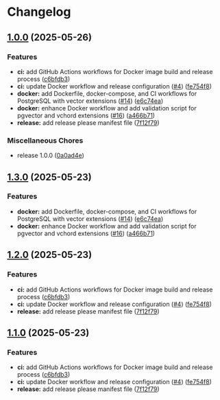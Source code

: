 # Changelog

## [1.0.0](https://github.com/theepicsaxguy/spilo-pg17-pgvector-vchord/compare/v1.0.0...v1.0.0) (2025-05-26)


### Features

* **ci:** add GitHub Actions workflows for Docker image build and release process ([c6bfdb3](https://github.com/theepicsaxguy/spilo-pg17-pgvector-vchord/commit/c6bfdb3a57303926d1f5283209ce27c5a65b817f))
* **ci:** update Docker workflow and release configuration ([#4](https://github.com/theepicsaxguy/spilo-pg17-pgvector-vchord/issues/4)) ([fe754f8](https://github.com/theepicsaxguy/spilo-pg17-pgvector-vchord/commit/fe754f8d2ad7f9e28a911c34ea8a7f49efee9b1b))
* **docker:** add Dockerfile, docker-compose, and CI workflows for PostgreSQL with vector extensions ([#14](https://github.com/theepicsaxguy/spilo-pg17-pgvector-vchord/issues/14)) ([e6c74ea](https://github.com/theepicsaxguy/spilo-pg17-pgvector-vchord/commit/e6c74ea2fab0fbda14435dc6fab81d7520fdd6fa))
* **docker:** enhance Docker workflow and add validation script for pgvector and vchord extensions ([#16](https://github.com/theepicsaxguy/spilo-pg17-pgvector-vchord/issues/16)) ([a466b71](https://github.com/theepicsaxguy/spilo-pg17-pgvector-vchord/commit/a466b7192a931817fa9b93ce9f551a3bf0aefb31))
* **release:** add release please manifest file ([7f12f79](https://github.com/theepicsaxguy/spilo-pg17-pgvector-vchord/commit/7f12f79b57ff87ae6591e63911674a03e6929f5a))


### Miscellaneous Chores

* release 1.0.0 ([0a0ad4e](https://github.com/theepicsaxguy/spilo-pg17-pgvector-vchord/commit/0a0ad4e48ebcc21db98dd71764145454459037b3))

## [1.3.0](https://github.com/theepicsaxguy/spilo-pg17-pgvector-vchord/compare/v1.2.0...v1.3.0) (2025-05-23)


### Features

* **docker:** add Dockerfile, docker-compose, and CI workflows for PostgreSQL with vector extensions ([#14](https://github.com/theepicsaxguy/spilo-pg17-pgvector-vchord/issues/14)) ([e6c74ea](https://github.com/theepicsaxguy/spilo-pg17-pgvector-vchord/commit/e6c74ea2fab0fbda14435dc6fab81d7520fdd6fa))
* **docker:** enhance Docker workflow and add validation script for pgvector and vchord extensions ([#16](https://github.com/theepicsaxguy/spilo-pg17-pgvector-vchord/issues/16)) ([a466b71](https://github.com/theepicsaxguy/spilo-pg17-pgvector-vchord/commit/a466b7192a931817fa9b93ce9f551a3bf0aefb31))

## [1.2.0](https://github.com/theepicsaxguy/spilo-pg17-pgvector-vchord/compare/v1.1.0...v1.2.0) (2025-05-23)


### Features

* **ci:** add GitHub Actions workflows for Docker image build and release process ([c6bfdb3](https://github.com/theepicsaxguy/spilo-pg17-pgvector-vchord/commit/c6bfdb3a57303926d1f5283209ce27c5a65b817f))
* **ci:** update Docker workflow and release configuration ([#4](https://github.com/theepicsaxguy/spilo-pg17-pgvector-vchord/issues/4)) ([fe754f8](https://github.com/theepicsaxguy/spilo-pg17-pgvector-vchord/commit/fe754f8d2ad7f9e28a911c34ea8a7f49efee9b1b))
* **release:** add release please manifest file ([7f12f79](https://github.com/theepicsaxguy/spilo-pg17-pgvector-vchord/commit/7f12f79b57ff87ae6591e63911674a03e6929f5a))

## [1.1.0](https://github.com/theepicsaxguy/spilo-pg17-pgvector-vchord/compare/spilo-pg17-pgvector-vchord-v1.0.0...spilo-pg17-pgvector-vchord-v1.1.0) (2025-05-23)


### Features

* **ci:** add GitHub Actions workflows for Docker image build and release process ([c6bfdb3](https://github.com/theepicsaxguy/spilo-pg17-pgvector-vchord/commit/c6bfdb3a57303926d1f5283209ce27c5a65b817f))
* **ci:** update Docker workflow and release configuration ([#4](https://github.com/theepicsaxguy/spilo-pg17-pgvector-vchord/issues/4)) ([fe754f8](https://github.com/theepicsaxguy/spilo-pg17-pgvector-vchord/commit/fe754f8d2ad7f9e28a911c34ea8a7f49efee9b1b))
* **release:** add release please manifest file ([7f12f79](https://github.com/theepicsaxguy/spilo-pg17-pgvector-vchord/commit/7f12f79b57ff87ae6591e63911674a03e6929f5a))
